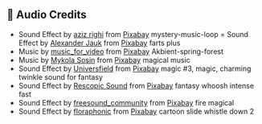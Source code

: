 ## 📜 Audio Credits

- Sound Effect by <a href="https://pixabay.com/users/dziiten-37030569/?utm_source=link-attribution&utm_medium=referral&utm_campaign=music&utm_content=226835">aziz righi</a> from <a href="https://pixabay.com/sound-effects//?utm_source=link-attribution&utm_medium=referral&utm_campaign=music&utm_content=226835">Pixabay</a>
    mystery-music-loop
= Sound Effect by <a href="https://pixabay.com/users/alex_jauk-16800354/?utm_source=link-attribution&utm_medium=referral&utm_campaign=music&utm_content=216687">Alexander Jauk</a> from <a href="https://pixabay.com//?utm_source=link-attribution&utm_medium=referral&utm_campaign=music&utm_content=216687">Pixabay</a>
    farts plus
- Music by <a href="https://pixabay.com/users/music_for_video-22579021/?utm_source=link-attribution&utm_medium=referral&utm_campaign=music&utm_content=15846">music_for_video</a> from <a href="https://pixabay.com//?utm_source=link-attribution&utm_medium=referral&utm_campaign=music&utm_content=15846">Pixabay</a>
    Akbient-spring-forest
- Music by <a href="https://pixabay.com/users/mfcc-28627740/?utm_source=link-attribution&utm_medium=referral&utm_campaign=music&utm_content=279835">Mykola Sosin</a> from <a href="https://pixabay.com/music//?utm_source=link-attribution&utm_medium=referral&utm_campaign=music&utm_content=279835">Pixabay</a>
	magical music
- Sound Effect by <a href="https://pixabay.com/users/universfield-28281460/?utm_source=link-attribution&utm_medium=referral&utm_campaign=music&utm_content=278824">Universfield</a> from <a href="https://pixabay.com//?utm_source=link-attribution&utm_medium=referral&utm_campaign=music&utm_content=278824">Pixabay</a>
     magic #3, magic, charming twinkle sound for fantasy
- Sound Effect by <a href="https://pixabay.com/users/rescopicsound-45188866/?utm_source=link-attribution&utm_medium=referral&utm_campaign=music&utm_content=228315">Rescopic Sound</a> from <a href="https://pixabay.com//?utm_source=link-attribution&utm_medium=referral&utm_campaign=music&utm_content=228315">Pixabay</a>
     fantasy whoosh intense fast
- Sound Effect by <a href="https://pixabay.com/users/freesound_community-46691455/?utm_source=link-attribution&utm_medium=referral&utm_campaign=music&utm_content=6947">freesound_community</a> from <a href="https://pixabay.com/sound-effects//?utm_source=link-attribution&utm_medium=referral&utm_campaign=music&utm_content=6947">Pixabay</a>
     fire magical
- Sound Effect by <a href="https://pixabay.com/users/floraphonic-38928062/?utm_source=link-attribution&utm_medium=referral&utm_campaign=music&utm_content=176648">floraphonic</a> from <a href="https://pixabay.com/sound-effects//?utm_source=link-attribution&utm_medium=referral&utm_campaign=music&utm_content=176648">Pixabay</a>
     cartoon slide whistle down 2

     
